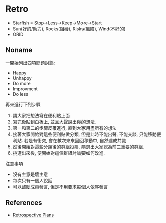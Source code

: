# Retro

* Starfish = Stop->Less->Keep->More->Start
* Sun(好的/助力), Rocks(阻礙), Risks(風險), Wind(不好的)
* ORID

## Noname

一開始列出四項問題討論:

* Happy
* Unhappy
* Do more
* Improvment
* Do less

再來進行下列步驟

1. 請大家把想法寫在便利貼上面
2. 寫完後貼到白板上, 並且大聲說出你的想法.
3. 第一和第二的步驟反覆進行, 直到大家用盡所有的想法
4. 接著大家開始對這些便利貼做分類, 但是此時不能出聲, 不能交談, 只能移動便利貼. 若是有衝突, 會在數次來來回回移動中, 自然達成共識
5. 然後開始對這些分類後的群組投票, 票選出大家認為前三重要的群組.
6. 挑選出來後, 便開始對這個群組討論要如何改進.

注意事項

* 沒有主意是壞主意
* 每次只有一個人說話
* 可以鼓勵成員發言, 但是不用要求每個人依序發言


## References

* [Retrospective Plans](http://retrospectivewiki.org/index.php?title=Retrospective_Plans)
